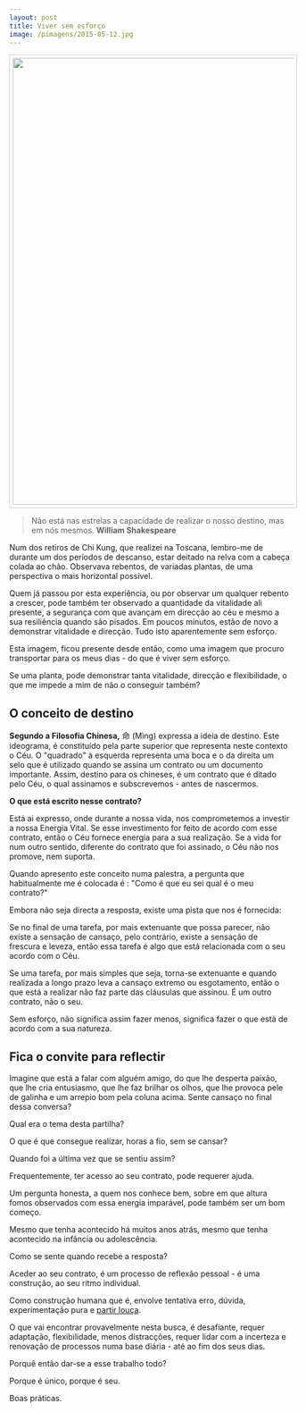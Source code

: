 ```yaml
---
layout: post
title: Viver sem esforço
image: /pimagens/2015-05-12.jpg
---
```

<p align="center"><img src="http://lourencoazevedo.com/pimagens/2015-05-12.jpg" style="border: 1px solid #ccc; padding: 5px; width: 800px"></p>

>Não está nas estrelas a capacidade de realizar o nosso destino, mas em nós mesmos. **William Shakespeare**  

Num dos retiros de Chi Kung, que realizei na Toscana, lembro-me de durante um dos períodos de descanso, estar deitado na relva com a cabeça colada ao chão. Observava rebentos, de variadas plantas, de uma perspectiva o mais horizontal possível. 

Quem já passou por esta experiência, ou por observar um qualquer rebento a crescer, pode também ter observado a quantidade da vitalidade ali presente, a segurança com que avançam em direcção ao céu e mesmo a sua resiliência quando são pisados. Em poucos minutos, estão de novo a demonstrar vitalidade e direcção. Tudo isto aparentemente sem esforço. 

Esta imagem, ficou presente desde então, como uma imagem que procuro transportar para os meus dias - do que é viver sem esforço. 

Se uma planta, pode demonstrar tanta vitalidade, direcção e flexibilidade, o que me impede a mim de não o conseguir também? 

## O conceito de destino

**Segundo a Filosofia Chinesa,** 命 (Mìng) expressa a ideia de destino. Este ideograma, é constituído pela parte superior que representa neste contexto o Céu. O "quadrado" à esquerda representa uma boca e o da direita um selo que é utilizado quando se assina um contrato ou um documento importante. Assim, destino para os chineses, é um contrato que é ditado pelo Céu, o qual assinamos e subscrevemos - antes de nascermos. 

**O que está escrito nesse contrato?** 

Está ai expresso, onde durante a nossa vida, nos comprometemos a investir a nossa Energia Vital. Se esse investimento for feito de acordo com esse contrato, então o Céu fornece energia para a sua realização. Se a vida for num outro sentido, diferente do contrato que foi assinado, o Céu não nos promove, nem suporta. 

Quando apresento este conceito numa palestra, a pergunta que habitualmente me é colocada é : "Como é que eu sei qual é o meu contrato?" 

Embora não seja directa a resposta, existe uma pista que nos é fornecida:

Se no final de uma tarefa, por mais extenuante que possa parecer, não existe a sensação de cansaço, pelo contrário, existe a sensação de frescura e leveza, então essa tarefa é algo que está relacionada com o seu acordo com o Céu. 

Se uma tarefa, por mais simples que seja, torna-se extenuante e quando realizada a longo prazo leva a cansaço extremo ou esgotamento, então o que está a realizar não faz parte das cláusulas que assinou. É um outro contrato, não o seu. 

Sem esforço, não significa assim fazer menos, significa fazer o que está de acordo com a sua natureza. 

## Fica o convite para reflectir

Imagine que está a falar com alguém amigo, do que lhe desperta paixão, que lhe cria entusiasmo, que lhe faz brilhar os olhos, que lhe provoca pele de galinha e um arrepio bom pela coluna acima. Sente cansaço no final dessa conversa? 

Qual era o tema desta partilha?

O que é que consegue realizar, horas a fio, sem se cansar?

Quando foi a última vez que se sentiu assim? 

Frequentemente, ter acesso ao seu contrato, pode requerer ajuda. 

Um pergunta honesta, a quem nos conhece bem, sobre em que altura fomos observados com essa energia imparável, pode também ser um bom começo. 

Mesmo que tenha acontecido há muitos anos atrás, mesmo que tenha acontecido na infância ou adolescência. 

Como se sente quando recebe a resposta?

Aceder ao seu contrato, é um processo de reflexão pessoal - é uma construção, ao seu ritmo individual.

Como construção humana que é, envolve tentativa erro, dúvida, experimentação pura e [partir louça](http://lourencoazevedo.com/2015/05/04/partir.html).

O que vai encontrar provavelmente nesta busca, é desafiante, requer adaptação, flexibilidade, menos distracções, requer lidar com a incerteza e renovação de processos numa base diária - até ao fim dos seus dias.  

Porquê então dar-se a esse trabalho todo? 
 
Porque é único, porque é seu.

Boas práticas.